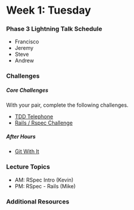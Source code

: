 # Week 1: Tuesday

### Phase 3 Lightning Talk Schedule

- Francisco
- Jeremy
- Steve
- Andrew

### Challenges

##### Core Challenges
With your pair, complete the following challenges.

- [TDD Telephone](../../../../tdd-telephone-challenge)
- [Rails / Rspec Challenge](../../../../rails-with-rspec-challenge)

##### After Hours

- [Git With It](../../../../git-with-it)

### Lecture Topics

- AM: RSpec Intro (Kevin)
- PM: RSpec - Rails (Mike)

### Additional Resources
